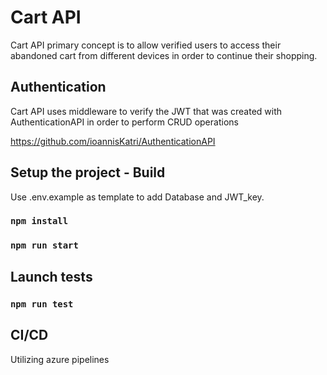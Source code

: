 # Cart API

Cart API primary concept is to allow verified users to access their abandoned cart from different devices in order to continue their shopping. 

## Authentication 
Cart API uses middleware to verify the JWT that was created with AuthenticationAPI in order to perform CRUD operations
  
https://github.com/ioannisKatri/AuthenticationAPI

## Setup the project - Build

Use .env.example as template to add Database and JWT_key.

### `npm install`

### `npm run start`

## Launch tests

### `npm run test`

## CI/CD
Utilizing azure pipelines


